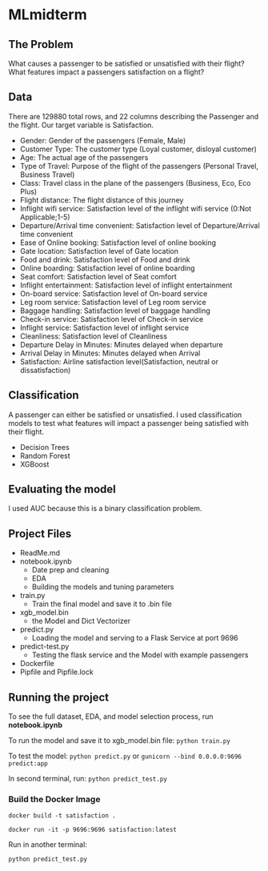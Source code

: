 # MLmidterm

## The Problem

What causes a passenger to be satisfied or unsatisfied with their flight? What features impact a passengers satisfaction on a flight?

## Data

There are 129880 total rows, and 22 columns describing the Passenger and the flight. Our target variable is Satisfaction.

* Gender: Gender of the passengers (Female, Male)
* Customer Type: The customer type (Loyal customer, disloyal customer)
* Age: The actual age of the passengers
* Type of Travel: Purpose of the flight of the passengers (Personal Travel, Business Travel)
* Class: Travel class in the plane of the passengers (Business, Eco, Eco Plus)
* Flight distance: The flight distance of this journey
* Inflight wifi service: Satisfaction level of the inflight wifi service (0:Not Applicable;1-5)
* Departure/Arrival time convenient: Satisfaction level of Departure/Arrival time convenient
* Ease of Online booking: Satisfaction level of online booking
* Gate location: Satisfaction level of Gate location
* Food and drink: Satisfaction level of Food and drink
* Online boarding: Satisfaction level of online boarding
* Seat comfort: Satisfaction level of Seat comfort
* Inflight entertainment: Satisfaction level of inflight entertainment
* On-board service: Satisfaction level of On-board service
* Leg room service: Satisfaction level of Leg room service
* Baggage handling: Satisfaction level of baggage handling
* Check-in service: Satisfaction level of Check-in service
* Inflight service: Satisfaction level of inflight service
* Cleanliness: Satisfaction level of Cleanliness
* Departure Delay in Minutes: Minutes delayed when departure
* Arrival Delay in Minutes: Minutes delayed when Arrival
* Satisfaction: Airline satisfaction level(Satisfaction, neutral or dissatisfaction)

## Classification

A passenger can either be satisfied or unsatisfied. I used classification models to test what features will impact a passenger being satisfied with their flight.

* Decision Trees
* Random Forest
* XGBoost

## Evaluating the model

I used AUC because this is a binary classification problem.

## Project Files

- ReadMe.md
- notebook.ipynb
  - Date prep and cleaning
  - EDA
  - Building the models and tuning parameters
- train.py
  - Train the final model and save it to .bin file
- xgb_model.bin
  - the Model and Dict Vectorizer
- predict.py
  - Loading the model and serving to a Flask Service at port 9696
- predict-test.py
  - Testing the flask service and the Model with example passengers
- Dockerfile
- Pipfile and Pipfile.lock

## Running the project

To see the full dataset, EDA, and model selection process, run **notebook.ipynb**

To run the model and save it to xgb_model.bin file:
`python train.py`

To test the model:
`python predict.py`
or
`gunicorn --bind 0.0.0.0:9696 predict:app`

In second terminal, run:
`python predict_test.py`

### Build the Docker Image

`docker build -t satisfaction .`

`docker run -it -p 9696:9696 satisfaction:latest `

Run in another terminal:

`python predict_test.py`
